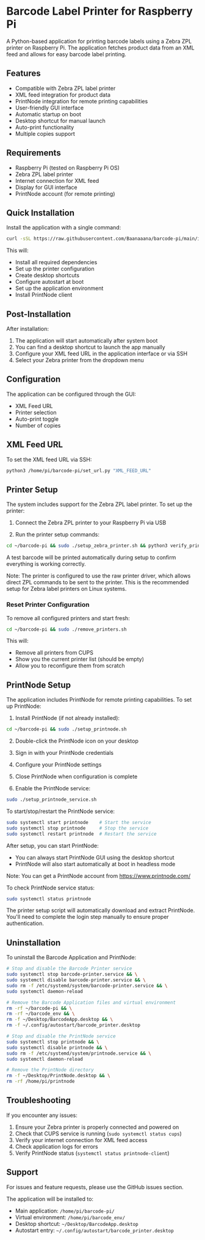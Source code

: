 # Barcode Label Printer for Raspberry Pi

A Python-based application for printing barcode labels using a Zebra ZPL printer on Raspberry Pi. The application fetches product data from an XML feed and allows for easy barcode label printing.


## Features
- Compatible with Zebra ZPL label printer
- XML feed integration for product data
- PrintNode integration for remote printing capabilities
- User-friendly GUI interface
- Automatic startup on boot
- Desktop shortcut for manual launch
- Auto-print functionality
- Multiple copies support


## Requirements
- Raspberry Pi (tested on Raspberry Pi OS)
- Zebra ZPL label printer
- Internet connection for XML feed
- Display for GUI interface
- PrintNode account (for remote printing)


## Quick Installation
Install the application with a single command:
```bash
curl -sSL https://raw.githubusercontent.com/Baanaaana/barcode-pi/main/install_barcode_app.sh | bash
```

This will:
- Install all required dependencies
- Set up the printer configuration
- Create desktop shortcuts
- Configure autostart at boot
- Set up the application environment
- Install PrintNode client


## Post-Installation
After installation:
1. The application will start automatically after system boot
2. You can find a desktop shortcut to launch the app manually
3. Configure your XML feed URL in the application interface or via SSH
4. Select your Zebra printer from the dropdown menu


## Configuration
The application can be configured through the GUI:
- XML Feed URL
- Printer selection
- Auto-print toggle
- Number of copies


## XML Feed URL
To set the XML feed URL via SSH:
```bash
python3 /home/pi/barcode-pi/set_url.py "XML_FEED_URL"
```


## Printer Setup
The system includes support for the Zebra ZPL label printer. To set up the printer:

1. Connect the Zebra ZPL printer to your Raspberry Pi via USB

2. Run the printer setup commands:
```bash
cd ~/barcode-pi && sudo ./setup_zebra_printer.sh && python3 verify_printer.py
```

A test barcode will be printed automatically during setup to confirm everything is working correctly.

Note: The printer is configured to use the raw printer driver, which allows direct ZPL commands to be sent to the printer. This is the recommended setup for Zebra label printers on Linux systems.


### Reset Printer Configuration
To remove all configured printers and start fresh:

```bash
cd ~/barcode-pi && sudo ./remove_printers.sh
```

This will:
- Remove all printers from CUPS
- Show you the current printer list (should be empty)
- Allow you to reconfigure them from scratch


## PrintNode Setup
The application includes PrintNode for remote printing capabilities. To set up PrintNode:

1. Install PrintNode (if not already installed):
```bash
cd ~/barcode-pi && sudo ./setup_printnode.sh
```

2. Double-click the PrintNode icon on your desktop

3. Sign in with your PrintNode credentials

4. Configure your PrintNode settings

5. Close PrintNode when configuration is complete

6. Enable the PrintNode service:
```bash
sudo ./setup_printnode_service.sh
```

To start/stop/restart the PrintNode service:
```bash
sudo systemctl start printnode    # Start the service
sudo systemctl stop printnode     # Stop the service
sudo systemctl restart printnode  # Restart the service
```

After setup, you can start PrintNode:
- You can always start PrintNode GUI using the desktop shortcut
- PrintNode will also start automatically at boot in headless mode

Note: You can get a PrintNode account from https://www.printnode.com/

To check PrintNode service status:
```bash
sudo systemctl status printnode
```

The printer setup script will automatically download and extract PrintNode. You'll need to complete the login step manually to ensure proper authentication.


## Uninstallation
To uninstall the Barcode Application and PrintNode:

```bash
# Stop and disable the Barcode Printer service
sudo systemctl stop barcode-printer.service && \
sudo systemctl disable barcode-printer.service && \
sudo rm -f /etc/systemd/system/barcode-printer.service && \
sudo systemctl daemon-reload

# Remove the Barcode Application files and virtual environment
rm -rf ~/barcode-pi && \
rm -rf ~/barcode_env && \
rm -f ~/Desktop/BarcodeApp.desktop && \
rm -f ~/.config/autostart/barcode_printer.desktop

# Stop and disable the PrintNode service
sudo systemctl stop printnode && \
sudo systemctl disable printnode && \
sudo rm -f /etc/systemd/system/printnode.service && \
sudo systemctl daemon-reload

# Remove the PrintNode directory
rm -f ~/Desktop/PrintNode.desktop && \
rm -rf /home/pi/printnode
```

## Troubleshooting
If you encounter any issues:
1. Ensure your Zebra printer is properly connected and powered on
2. Check that CUPS service is running (`sudo systemctl status cups`)
3. Verify your internet connection for XML feed access
4. Check application logs for errors
5. Verify PrintNode status (`systemctl status printnode-client`)


## Support
For issues and feature requests, please use the GitHub issues section.

The application will be installed to:
- Main application: `/home/pi/barcode-pi/`
- Virtual environment: `/home/pi/barcode_env/`
- Desktop shortcut: `~/Desktop/BarcodeApp.desktop`
- Autostart entry: `~/.config/autostart/barcode_printer.desktop`
